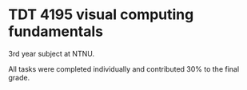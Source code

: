 # TDT 4195 visual computing fundamentals

3rd year subject at NTNU. 

All tasks were completed individually and contributed 30% to the final grade. 

